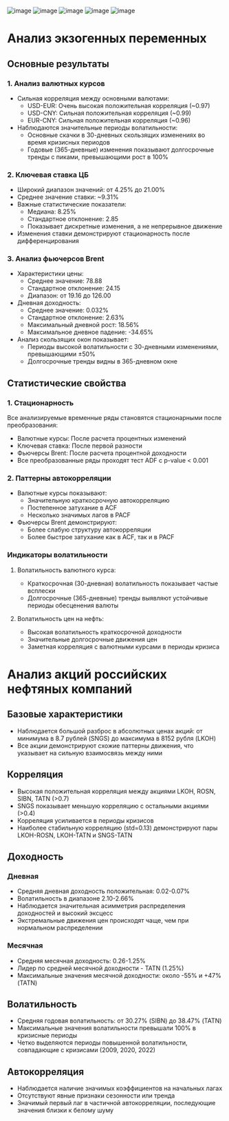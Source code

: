 ![image](https://github.com/user-attachments/assets/88fd2cae-7575-48fa-97c8-e3152b506f5f)
![image](https://github.com/user-attachments/assets/1132d4f4-6da1-4684-af41-77dc26dbce44)
![image](https://github.com/user-attachments/assets/9610f424-ad5a-40da-8426-3f990a92ce2b)
![image](https://github.com/user-attachments/assets/04c54855-4654-4014-a8dc-a404e034b06c)
![image](https://github.com/user-attachments/assets/ed5032de-7855-4d94-bad0-0071f1117df4)

# Анализ экзогенных переменных

## Основные результаты

### 1. Анализ валютных курсов
- Сильная корреляция между основными валютами:
  * USD-EUR: Очень высокая положительная корреляция (~0.97)
  * USD-CNY: Сильная положительная корреляция (~0.99)
  * EUR-CNY: Сильная положительная корреляция (~0.96)
- Наблюдаются значительные периоды волатильности:
  * Основные скачки в 30-дневных скользящих изменениях во время кризисных периодов
  * Годовые (365-дневные) изменения показывают долгосрочные тренды с пиками, превышающими рост в 100%

### 2. Ключевая ставка ЦБ
- Широкий диапазон значений: от 4.25% до 21.00%
- Среднее значение ставки: ~9.31%
- Важные статистические показатели:
  * Медиана: 8.25%
  * Стандартное отклонение: 2.85
  * Показывает дискретные изменения, а не непрерывное движение
- Изменения ставки демонстрируют стационарность после дифференцирования

### 3. Анализ фьючерсов Brent
- Характеристики цены:
  * Среднее значение: 78.88
  * Стандартное отклонение: 24.15
  * Диапазон: от 19.16 до 126.00
- Дневная доходность:
  * Среднее значение: 0.032%
  * Стандартное отклонение: 2.63%
  * Максимальный дневной рост: 18.56%
  * Максимальное дневное падение: -34.65%
- Анализ скользящих окон показывает:
  * Периоды высокой волатильности с 30-дневными изменениями, превышающими ±50%
  * Долгосрочные тренды видны в 365-дневном окне

## Статистические свойства

### 1. Стационарность
Все анализируемые временные ряды становятся стационарными после преобразования:
- Валютные курсы: После расчета процентных изменений
- Ключевая ставка: После первой разности
- Фьючерсы Brent: После расчета процентной доходности
- Все преобразованные ряды проходят тест ADF с p-value < 0.001

### 2. Паттерны автокорреляции
- Валютные курсы показывают:
  * Значительную краткосрочную автокорреляцию
  * Постепенное затухание в ACF
  * Несколько значимых лагов в PACF
- Фьючерсы Brent демонстрируют:
  * Более слабую структуру автокорреляции
  * Более быстрое затухание как в ACF, так и в PACF

### Индикаторы волатильности
1. Волатильность валютного курса:
   - Краткосрочная (30-дневная) волатильность показывает частые всплески
   - Долгосрочные (365-дневные) тренды выявляют устойчивые периоды обесценения валюты

2. Волатильность цен на нефть:
   - Высокая волатильность краткосрочной доходности
   - Значительные долгосрочные движения цен
   - Заметная корреляция с валютными курсами в периоды кризиса

# Анализ акций российских нефтяных компаний

## Базовые характеристики
- Наблюдается большой разброс в абсолютных ценах акций: от минимума в 8.7 рублей (SNGS) до максимума в 8152 рубля (LKOH)
- Все акции демонстрируют схожие паттерны движения, что указывает на сильную взаимосвязь между ними

## Корреляция
- Высокая положительная корреляция между акциями LKOH, ROSN, SIBN, TATN (>0.7)
- SNGS показывает меньшую корреляцию с остальными акциями (>0.4)
- Корреляция усиливается в периоды кризисов
- Наиболее стабильную корреляцию (std=0.13) демонстрируют пары LKOH-ROSN, LKOH-TATN и SNGS-TATN

## Доходность
### Дневная
- Средняя дневная доходность положительная: 0.02-0.07%
- Волатильность в диапазоне 2.10-2.66%
- Наблюдается значительная асимметрия распределения доходностей и высокий эксцесс
- Экстремальные движения цен происходят чаще, чем при нормальном распределении

### Месячная
- Средняя месячная доходность: 0.26-1.25%
- Лидер по средней месячной доходности - TATN (1.25%)
- Максимальные значения месячной доходности: около -55% и +47% (TATN)

## Волатильность
- Средняя годовая волатильность: от 30.27% (SIBN) до 38.47% (TATN)
- Максимальные значения волатильности превышали 100% в кризисные периоды
- Четко выделяются периоды повышенной волатильности, совпадающие с кризисами (2009, 2020, 2022)

## Автокорреляция
- Наблюдается наличие значимых коэффициентов на начальных лагах
- Отсутствуют явные признаки сезонности или тренда
- Значимый первый лаг в частичной автокорреляции, последующие значения близки к белому шуму
